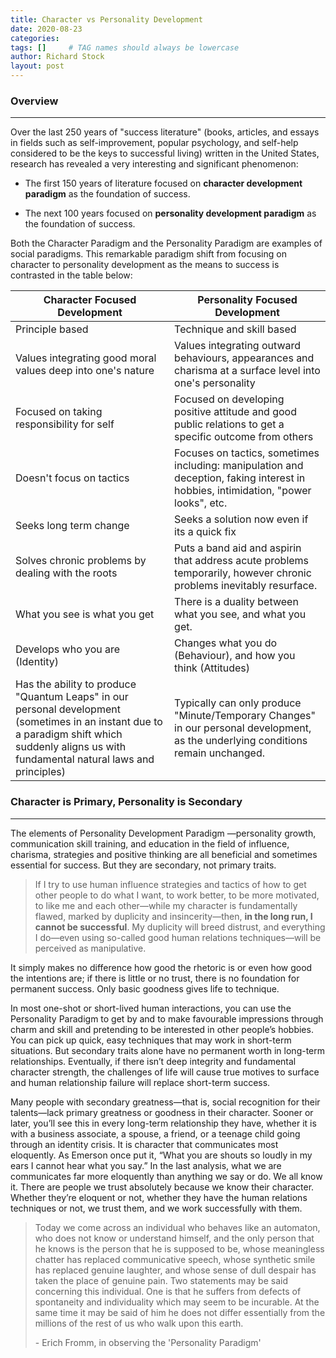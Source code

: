 ```yaml
---
title: Character vs Personality Development
date: 2020-08-23
categories: 
tags: []     # TAG names should always be lowercase
author: Richard Stock
layout: post
---
```


### Overview
---

Over the last 250 years of "success literature" (books, articles, and essays in fields such as self-improvement, popular psychology, and self-help considered to be the keys to successful living) written in the United States, research has revealed a very interesting and significant phenomenon: 

- The first 150 years of literature focused on **character development paradigm** as the foundation of success.

- The next 100 years focused on **personality development paradigm** as the foundation of success. 

Both the Character Paradigm and the Personality Paradigm are examples of social paradigms.  This remarkable paradigm shift from focusing on character to personality development as the means to success is contrasted in the table below:

| Character Focused Development                                | Personality Focused Development                              |
| ------------------------------------------------------------ | ------------------------------------------------------------ |
| Principle based                                              | Technique and skill based                                    |
| Values integrating good moral values deep into one's nature  | Values integrating outward behaviours, appearances and charisma at a surface level into one's personality |
| Focused on taking responsibility for self                    | Focused on developing positive attitude and good public relations to get a specific outcome from others |
| Doesn't focus on tactics                                     | Focuses on tactics, sometimes including: manipulation and deception, faking interest in hobbies, intimidation, "power looks", etc. |
| Seeks long term change                                       | Seeks a solution now even if its a quick fix                 |
| Solves chronic problems by dealing with the roots            | Puts a band aid and aspirin that address acute problems temporarily, however chronic problems inevitably resurface. |
| What you see is what you get                                 | There is a duality between what you see, and what you get.   |
| Develops who you are (Identity)                              | Changes what you do (Behaviour), and how you think (Attitudes) |
| Has the ability to produce "Quantum Leaps" in our personal development (sometimes in an instant due to a paradigm shift which suddenly aligns us with fundamental natural laws and principles) | Typically can only produce "Minute/Temporary Changes" in our personal development, as the underlying conditions remain unchanged. |

### Character is Primary, Personality is Secondary

---

The elements of Personality Development Paradigm —personality growth, communication skill training, and education in the field of influence, charisma, strategies and positive thinking are all beneficial and sometimes essential for success.  But they are secondary, not primary traits.  

>  If I try to use human influence strategies and tactics of how to get other people to do what I want, to work better, to be more motivated, to like me and each other—while my character is fundamentally flawed, marked by duplicity and insincerity—then, **in the long run, I cannot be successful**. My duplicity will breed distrust, and everything I do—even using so-called good human relations techniques—will be perceived as manipulative. 

It simply makes no difference how good the rhetoric is or even how good the intentions are; if there is little or no trust, there is no foundation for permanent success. Only basic goodness gives life to technique.

In most one-shot or short-lived human interactions, you can use the Personality Paradigm to get by and to make favourable impressions through charm and skill and pretending to be interested in other people’s hobbies. You can pick up quick, easy techniques that may work in short-term situations. But secondary traits alone have no permanent worth in long-term relationships. Eventually, if there isn’t deep integrity and fundamental character strength, the challenges of life will cause true motives to surface and human relationship failure will replace short-term success.

Many people with secondary greatness—that is, social recognition for their talents—lack primary greatness or goodness in their character. Sooner or later, you’ll see this in every long-term relationship they have, whether it is with a business associate, a spouse, a friend, or a teenage child going through an identity crisis. It is character that communicates most eloquently. As Emerson once put it, “What you are shouts so loudly in my ears I cannot hear what you say.” In the last analysis, what we are communicates far more eloquently than anything we say or do. We all know it. There are people we trust absolutely because we know their character. Whether they’re eloquent or not, whether they have the human relations techniques or not, we trust them, and we work successfully with them.

> Today we come across an individual who behaves like an automaton, who does not know or
> understand himself, and the only person that he knows is the person that he is supposed to be,
> whose meaningless chatter has replaced communicative speech, whose synthetic smile has replaced
> genuine laughter, and whose sense of dull despair has taken the place of genuine pain. Two
> statements may be said concerning this individual. One is that he suffers from defects of
> spontaneity and individuality which may seem to be incurable. At the same time it may be said of
> him he does not differ essentially from the millions of the rest of us who walk upon this earth.
>
> \- Erich Fromm, in observing the 'Personality Paradigm'

